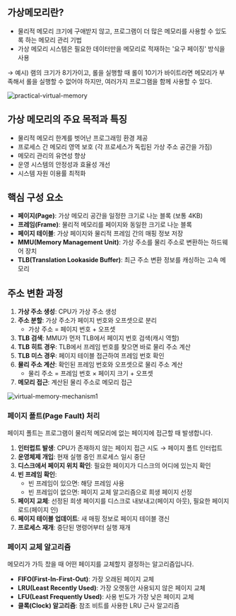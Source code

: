 ## 가상메모리란?

- 물리적 메모리 크기에 구애받지 않고, 프로그램이 더 많은 메모리를 사용할 수 있도록 하는 메모리 관리 기법
- 가상 메모리 시스템은 필요한 데이터만을 메모리로 적재하는 '요구 페이징' 방식을 사용

→ 예시) 램의 크기가 8기가이고, 롤을 실행할 때 롤이 10기가 바이트라면 메모리가 부족해서 롤을 실행할 수 없어야 하지만, 여러가지 프로그램을 함께 사용할 수 있다.

![practical-virtual-memory](https://github.com/user-attachments/assets/a9755282-aede-4477-8d31-89ccd1bb35d8)


## 가상 메모리의 주요 목적과 특징

- 물리적 메모리 한계를 벗어난 프로그래밍 환경 제공
- 프로세스 간 메모리 영역 보호 (각 프로세스가 독립된 가상 주소 공간을 가짐)
- 메모리 관리의 유연성 향상
- 운영 시스템의 안정성과 효율성 개선
- 시스템 자원 이용률 최적화

## 핵심 구성 요소

- **페이지(Page)**: 가상 메모리 공간을 일정한 크기로 나눈 블록 (보통 4KB)
- **프레임(Frame)**: 물리적 메모리를 페이지와 동일한 크기로 나눈 블록
- **페이지 테이블**: 가상 페이지와 물리적 프레임 간의 매핑 정보 저장
- **MMU(Memory Management Unit)**: 가상 주소를 물리 주소로 변환하는 하드웨어 장치
- **TLB(Translation Lookaside Buffer)**: 최근 주소 변환 정보를 캐싱하는 고속 메모리

## 주소 변환 과정

1. **가상 주소 생성**: CPU가 가상 주소 생성
2. **주소 분할**: 가상 주소가 페이지 번호와 오프셋으로 분리
    - 가상 주소 = 페이지 번호 + 오프셋
3. **TLB 검색**: MMU가 먼저 TLB에서 페이지 번호 검색(캐시 역할)
4. **TLB 히트 경우**: TLB에서 프레임 번호를 찾으면 바로 물리 주소 계산
5. **TLB 미스 경우**: 페이지 테이블 접근하여 프레임 번호 확인
6. **물리 주소 계산**: 확인된 프레임 번호와 오프셋으로 물리 주소 계산
    - 물리 주소 = 프레임 번호 × 페이지 크기 + 오프셋
7. **메모리 접근**: 계산된 물리 주소로 메모리 접근
    
![virtual-memory-mechanism1](https://github.com/user-attachments/assets/ec42eabc-29a3-4a64-8273-8fc3d33a2c51)

    
### 페이지 폴트(Page Fault) 처리

페이지 폴트는 프로그램이 물리적 메모리에 없는 페이지에 접근할 때 발생합니다.

1. **인터럽트 발생**: CPU가 존재하지 않는 페이지 접근 시도 → 페이지 폴트 인터럽트
2. **운영체제 개입**: 현재 실행 중인 프로세스 일시 중단
3. **디스크에서 페이지 위치 확인**: 필요한 페이지가 디스크의 어디에 있는지 확인
4. **빈 프레임 확인**:
    - 빈 프레임이 있으면: 해당 프레임 사용
    - 빈 프레임이 없으면: 페이지 교체 알고리즘으로 희생 페이지 선정
5. **페이지 교체**: 선정된 희생 페이지를 디스크로 내보내고(페이지 아웃), 필요한 페이지 로드(페이지 인)
6. **페이지 테이블 업데이트**: 새 매핑 정보로 페이지 테이블 갱신
7. **프로세스 재개**: 중단된 명령어부터 실행 재개

### 페이지 교체 알고리즘

메모리가 가득 찼을 때 어떤 페이지를 교체할지 결정하는 알고리즘입니다.

- **FIFO(First-In-First-Out)**: 가장 오래된 페이지 교체
- **LRU(Least Recently Used)**: 가장 오랫동안 사용되지 않은 페이지 교체
- **LFU(Least Frequently Used)**: 사용 빈도가 가장 낮은 페이지 교체
- **클록(Clock) 알고리즘**: 참조 비트를 사용한 LRU 근사 알고리즘








